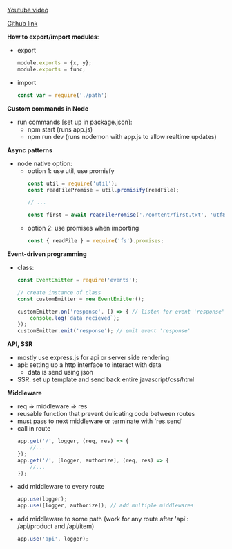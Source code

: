 [Youtube video](https://www.youtube.com/watch?v=Oe421EPjeBE)

[Github link](https://github.com/john-smilga/node-express-course)

**How to export/import modules**:
- export
    ```js
    module.exports = {x, y};
    module.exports = func;
    ```
- import
    ```js
    const var = require('./path')
    ```

**Custom commands in Node**
- run commands [set up in package.json]:
    - npm start (runs app.js)
    - npm run dev (runs nodemon with app.js to allow realtime updates)

**Async patterns**
- node native option:
    - option 1: use util, use promisfy
        ```js
        const util = require('util');
        const readFilePromise = util.promisify(readFile);
        
        // ...
        
        const first = await readFilePromise('./content/first.txt', 'utf8');
        ```
    - option 2: use promises when importing
        ```js
        const { readFile } = require('fs').promises;
        ```

**Event-driven programming**
- class:
    ```js
    const EventEmitter = require('events');
    
    // create instance of class
    const customEmitter = new EventEmitter();

    customEmitter.on('response', () => { // listen for event 'response'
        console.log(`data recieved`);
    });
    customEmitter.emit('response'); // emit event 'response'
    ```

**API, SSR**
- mostly use express.js for api or server side rendering
- api: setting up a http interface to interact with data
    - data is send using json
- SSR: set up template and send back entire javascript/css/html

**Middleware**
- req => middleware => res
- reusable function that prevent dulicating code between routes
- must pass to next middleware or terminate with 'res.send'
- call in route
    ```js
    app.get('/', logger, (req, res) => {
        //...
    });
    app.get('/', [logger, authorize], (req, res) => {
        //...
    });
    ```
- add middleware to every route
    ```js
    app.use(logger);
    app.use([logger, authorize]); // add multiple middlewares
    ```
- add middleware to some path (work for any route after 'api': /api/product and /api/item)
    ```js
    app.use('api', logger);
    ```
    